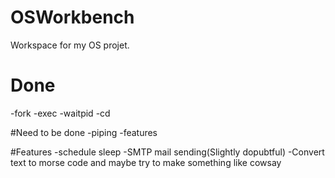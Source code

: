 # OSWorkbench
Workspace for my OS projet.

# Done
-fork
-exec
-waitpid
-cd

#Need to be done 
-piping 
-features

#Features
-schedule sleep
-SMTP mail sending(Slightly dopubtful)
-Convert text to morse code and maybe try to make something like cowsay